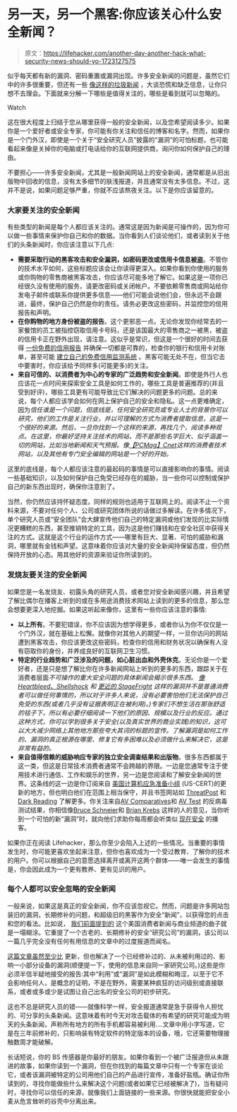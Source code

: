 # 另一天，另一个黑客:你应该关心什么安全新闻？

> 原文：<https://lifehacker.com/another-day-another-hack-what-security-news-should-yo-1723127575>

似乎每天都有新的漏洞、密码重置或漏洞出现。许多安全新闻的问题是，虽然它们中的许多很重要，但还有一些 [像这样的垃圾新闻](http://www.cnbc.com/2015/08/06/masque-attack-hackers-using-a-major-ios-security-flaw-to-steal-data.html) ，大谈恐慌和缺乏信息，让你只想不去理会。下面就来分解一下哪些是值得关注的，哪些是看到就可以忽略的。

Watch

这在很大程度上归结于您从哪里获得一般的安全新闻，以及您希望阅读多少。如果你是一个爱好者或安全专家，你可能有你关注和信任的博客和名字。然而，如果你是一个门外汉，即使是一个关于“安全研究人员”披露的“漏洞”的可怕标题，也可能看起来像是关掉你的电脑或打电话给你的互联网提供商，询问你如何保护自己的理由。

不要担心——许多安全新闻，尤其是一般新闻网站上的安全新闻，通常都是从旧出版物中回收的信息，没有太多细节的肤浅报道，并且通常没有太多信息。不过，这并不是说，如果问题足够严重，你就不应该熬夜关注。以下是你应该留意的。

### 大家要关注的安全新闻

有些类型的新闻是每个人都应该关注的。通常这是因为新闻是可操作的，因为你可以做一些事情来保护你自己和你的数据。当你看到人们谈论他们，或者读到关于他们的头条新闻时，你应该注意以下几点:

*   **需要采取行动的黑客攻击和安全漏洞，如密码更改或信用卡信息被盗**。不管你的技术水平如何，这些标题应该会让你读得更深入。如果你看到你使用的服务或你购物的零售商被黑客攻击，你应该尽可能多地了解它。如果这是一项你已经很久没有使用的服务，请更改密码或关闭帐户。不要依赖零售商或网站给你发电子邮件或联系你提供更多信息——他们可能会说他们会，但永远不会跟进，最终，保护自己仍然是你的责任。请务必更改这些密码，并监控您的信用报告和声明。
*   **在你购物的地方身份被盗的报告**。这个更邪恶一点。无论你发现你经常去的一家餐馆的员工被指控窃取信用卡号码，还是该国最大的零售商之一被黑，被盗的信用卡正在野外出现，请注意。这似乎是常识，但这是一个很好的时间去获得 [一份免费的信用报告](https://www.annualcreditreport.com/index.action) 并确保一切都是可靠的，检查你的银行和信用卡对账单，甚至可能 [建立自己的免费信用监测系统](https://lifehacker.com/how-to-monitor-your-own-credit-for-free-forever-1510277742) 。黑客可能无处不在，但当它击中要害时，你应该给予同样多(可能更多)的关注。
*   **来自可信的、以消费者为中心的专家的广泛趋势和安全新闻**。即使是外行人也应该花一点时间来探索安全工具是如何工作的，哪些工具是普遍推荐的(并且受到好评)，哪些工具更有可能导致比它们解决的问题更多的问题。总的来说，每个人都应该学会如何在网上保护自己的安全和隐私。这一点更难确定，因为*信任谁是一个问题，但底线是，任何安全研究员或专业人士的背景你可以研究，他们的工作是关注行业，并以可理解的方式为消费者提取信息，这是一个很好的来源。然后，一旦你找到一个这样的来源，再找几个，阅读多种观点。在这里，你最好坚持关注技术的网站，而不是那些名字巨大、似乎涵盖一切的网站，比如当地新闻和天气预报。像[【PCMag】](http://pcmag.com/)[Cnet](http://cnet.com/)这样的消费者技术网站，以及其他有专门安全编辑的网站是一个好的开始。*

这里的底线是，每个人都应该注意的最起码的事情是可以直接影响你的事情。阅读一些基础知识，以及如何保护自己免受已经存在的威胁，当一些你可以控制或保护自己的新东西出现时，确保你注意到了。

当然，你仍然应该持怀疑态度。同样的规则也适用于互联网上的。阅读不止一个资料来源，不要对任何个人、公司或研究团体所说的话做过多解读。在许多情况下，单个研究人员或“安全团队”会大肆宣传他们自己的特定漏洞或他们发现的比实际情况更糟糕的东西，甚至推销特定的工具，因为这是他们赚钱和在安全社区中获得关注的方式。这就是这个行业的运作方式——哪里有巨大、显著、可怕的威胁和漏洞，哪里就有金钱和声望。这意味着你应该对大量的安全新闻持保留态度，但仍然保持开放的心态。用其他好的资源来验证你所读到的。

### 发烧友要关注的安全新闻

如果您是一名发烧友、初露头角的研究人员，或者您对安全新闻感兴趣，并且希望了解比偶尔在播客上听到的或在多用途消费技术网站上读到的更多的信息，那么您会想要更深入地挖掘。如果这听起来像你，这里有一些你应该注意的事情:

*   **以上所有**。不要犯错误，你不应该因为想学得更多，或者你认为你不仅仅是一个门外汉，就在基础上松懈。就像你对其他人的期望一样，一旦你访问的网站遭到黑客攻击，你应该更改这些密码，检查你的信用和财务状况以确保有人没有窃取你的身份，并养成良好的互联网卫生习惯。
*   **特定的行业趋势和广泛涉及的问题，如心脏出血和外壳休克**。无论你是一个爱好者，还是只是想了解比你在许多新闻网站上听到的更多的东西，跟踪关于在消费者层面*不可操作的重大安全问题的具体新闻会揭示很多东西。 [像 Heartbleed、Shellshock](https://lifehacker.com/are-bugs-like-shellshock-and-heartbleed-really-serious-1641177186) 和 [更近的 StageFright](https://gizmodo.com/oh-great-new-android-flaw-lets-hackers-into-your-phone-1720381448) 这样的漏洞并不是普通消费者可以做任何事情的，所以对于许多人来说，没有必要害怕他们无法保护自己免受的东西(或者几乎没有证据表明正在被利用)。)专家们不想生活在那张舒适的毯子下，所以有必要仔细阅读一下他们的原因、规模以及行业的反应。通过这种方式，你可以学到很多关于安全(以及真实世界的商业实践)的知识，这可以大大减少网络上其他地方那些夸大其词的标题的宣传。了解漏洞是如何工作的、漏洞的真正根源在哪里、修复它有多困难以及必须做什么来解决它，这是非常有益的。*
*   **来自值得信赖的威胁响应专家的独立安全调查结果和出版物**。很多东西都属于这一类，但这是日常技术消费者通常不会跨越的界限。一边是您通常专注于使用技术进行通信、工作和娱乐的世界，另一边是您阅读和了解安全新闻的世界。这条线的这一边是你订阅来自 [美国计算机应急准备小组](https://www.us-cert.gov/) (US-CERT)的更新的地方，但也明白他们在范围上相当保守，并且书签网站如 [ThreatPost](https://threatpost.com/) 和 [Dark Reading](http://www.darkreading.com/) 了解更多。你关注来自[AV Comparatives](http://www.av-comparatives.org/)和 [AV Test](https://www.av-test.org/en/) 的反病毒测试结果，你相信像[Bruce Schneier](https://www.schneier.com/)和 [Brian Krebs](http://krebsonsecurity.com/) 这样的人的意见，当你听到一个可怕的新“漏洞”时，就向他们求助你每周都会听类似 [现在安全](https://twit.tv/shows/security-now) 的播客。

如果你正在阅读 Lifehacker，那么你至少会陷入上述的一些情况。当重要的事情发生时，你可能更喜欢坐起来注意，但你也喜欢成为一个受过教育、了解你的技术的用户。你可以根据自己的意愿选择离开或离开这两个群体——唯一会发生的事情是，你会因此成为一个更有教养、更有见识的用户。

### 每个人都可以安全忽略的安全新闻

一般来说，如果这是真正的安全新闻，你不应该忽视它。然而，问题是许多网站包装旧的漏洞，长期修补的问题，和超级旧的黑客作为安全“新闻”，以获得您的点击和您的看法。比如说， [我们前面提到的](http://www.cnbc.com/2015/08/06/masque-attack-hackers-using-a-major-ios-security-flaw-to-steal-data.html) 这个美国消费者新闻与商业频道的曲子就是一塌糊涂。它重提了一个古老的、长期修补的安全“研究公司”的漏洞，该公司以一篇几乎完全没有任何有用信息的文章中的过度报道而闻名。

[这篇文章虽然至少比](http://www.zdnet.com/article/hackers-can-remotely-steal-fingerprints-from-android-phones/) 更新，但也解决了一个已经修补过的、从未被利用过的、影响一小部分设备的漏洞(顺便提一下，使用的信息来自同一家研究公司。)这些是你必须半信半疑地接受的报告:其中“利用”或“漏洞”是如此模糊和晦涩，以至于它不会影响任何人，是概念的证明，不是在野外，需要某种疯狂的访问级别或直接联系，或者或多或少是试图让自己出名的安全公司的初步研究。

这也不总是研究人员的错——就像科学一样，安全报道通常是急于获得令人担忧的、可分享的头条新闻。这意味着有时今天对攻击载体的有希望的研究可能成为明天的头条新闻，声称所有地方的所有手机都容易被利用....文章中用小字写道，它是在三年前修补的，只影响装有特定软件的特定版本的设备，哦，它还需要物理接触数周才能破解。

长话短说，你的 BS 传感器是你最好的朋友。如果你看到一个被广泛报道但从未跟进的故事，如果你读到一个漏洞，但在你找到的每篇文章中只有一个专家在谈论它，或者该漏洞被特定的公司用他们自己的产品进行宣传，准备好盐瓶。确证你所读到的，寻找你能做些什么来解决这个问题(或者如果它已经被解决了)，当有疑问时，寻找你可以信任的来源，就像我们上面链接的一些来源。你很快就能把安全小麦从危言耸听的谷壳中分离出来。
